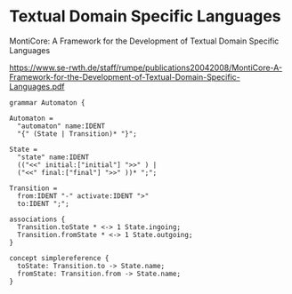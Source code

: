 # Textual Domain Specific Languages

MontiCore: A Framework for the Development of Textual Domain Specific Languages

https://www.se-rwth.de/staff/rumpe/publications20042008/MontiCore-A-Framework-for-the-Development-of-Textual-Domain-Specific-Languages.pdf

```
grammar Automaton {

Automaton =
  "automaton" name:IDENT
  "{" (State | Transition)* "}";

State =
  "state" name:IDENT
  (("<<" initial:["initial"] ">>" ) |
  ("<<" final:["final"] ">>" ))* ";";

Transition =
  from:IDENT "-" activate:IDENT ">"
  to:IDENT ";";

associations {
  Transition.toState * <-> 1 State.ingoing;
  Transition.fromState * <-> 1 State.outgoing;
}

concept simplereference {
  toState: Transition.to -> State.name;
  fromState: Transition.from -> State.name;
}
```
